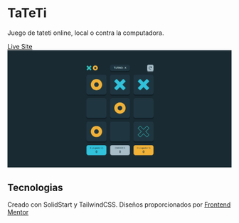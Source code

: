 # TaTeTi
Juego de tateti online, local o contra la computadora.

[Live Site](https://tateti.mourglia.dev/)
![Imagen del sitio](./public/og.jpg)

## Tecnologias
Creado con SolidStart y TailwindCSS.
Diseños proporcionados por [Frontend Mentor](https://www.frontendmentor.io/)